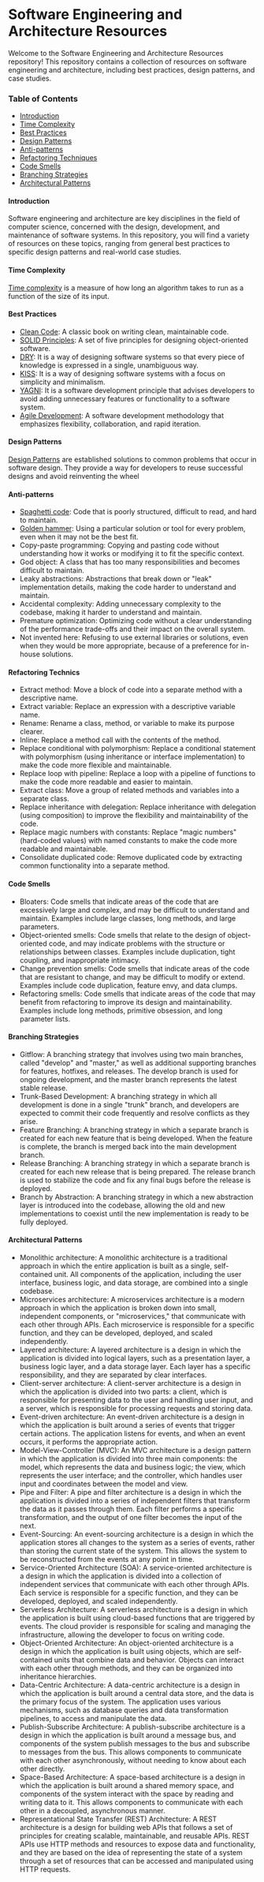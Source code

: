 # Software Engineering and Architecture Resources

Welcome to the Software Engineering and Architecture Resources repository! This repository contains a collection of resources on software engineering and architecture, including best practices, design patterns, and case studies.

### Table of Contents
- [Introduction](https://github.com/TheodorosKarropoulos/software.engineer.resources#introduction)
- [Time Complexity](https://github.com/TheodorosKarropoulos/software.engineer.resources#time-complexity)
- [Best Practices](https://github.com/TheodorosKarropoulos/software.engineer.resources/blob/main/README.md#best-practices)
- [Design Patterns](https://github.com/TheodorosKarropoulos/software.engineer.resources/blob/main/README.md#design-patterns)
- [Anti-patterns](https://github.com/TheodorosKarropoulos/software.engineer.resources#anti-patterns)
- [Refactoring Techniques](https://github.com/TheodorosKarropoulos/software.engineer.resources#refactoring-technics)
- [Code Smells](https://github.com/TheodorosKarropoulos/software.engineer.resources#code-smells)
- [Branching Strategies](https://github.com/TheodorosKarropoulos/software.engineer.resources#branching-strategies)
- [Architectural Patterns](https://github.com/TheodorosKarropoulos/software.engineer.resources#architectural-patterns)

#### Introduction
Software engineering and architecture are key disciplines in the field of computer science, concerned with the design, development, and maintenance of software systems. In this repository, you will find a variety of resources on these topics, ranging from general best practices to specific design patterns and real-world case studies.

#### Time Complexity
[Time complexity](TimeComplexity/TimeComplexityIntro.md) is a measure of how long an algorithm takes to run as a function of the size of its input.

#### Best Practices
- [Clean Code](BestPractices/CleanCode.md): A classic book on writing clean, maintainable code.
- [SOLID Principles](BestPractices/SOLID): A set of five principles for designing object-oriented software.
- [DRY](BestPractices/DRY.md): It is a way of designing software systems so that every piece of knowledge is expressed in a single, unambiguous way.
- [KISS](BestPractices/KISS.md): It is a way of designing software systems with a focus on simplicity and minimalism.
- [YAGNI](BestPractices/YAGNI.md): It is a software development principle that advises developers to avoid adding unnecessary features or functionality to a software system.
- [Agile Development](BestPractices/AgileDevelopment.md): A software development methodology that emphasizes flexibility, collaboration, and rapid iteration.

#### Design Patterns
[Design Patterns](DesignPatterns/Introduction.md) are established solutions to common problems that occur in software design. They provide a way for developers to reuse successful designs and avoid reinventing the wheel

#### Anti-patterns

- [Spaghetti code](anti-patterns/spaghetti-code.md): Code that is poorly structured, difficult to read, and hard to maintain.
- [Golden hammer](anti-patterns/golden-hammer.md): Using a particular solution or tool for every problem, even when it may not be the best fit.
- Copy-paste programming: Copying and pasting code without understanding how it works or modifying it to fit the specific context.
- God object: A class that has too many responsibilities and becomes difficult to maintain.
- Leaky abstractions: Abstractions that break down or "leak" implementation details, making the code harder to understand and maintain.
- Accidental complexity: Adding unnecessary complexity to the codebase, making it harder to understand and maintain.
- Premature optimization: Optimizing code without a clear understanding of the performance trade-offs and their impact on the overall system.
- Not invented here: Refusing to use external libraries or solutions, even when they would be more appropriate, because of a preference for in-house solutions.

#### Refactoring Technics

- Extract method: Move a block of code into a separate method with a descriptive name.
- Extract variable: Replace an expression with a descriptive variable name.
- Rename: Rename a class, method, or variable to make its purpose clearer.
- Inline: Replace a method call with the contents of the method.
- Replace conditional with polymorphism: Replace a conditional statement with polymorphism (using inheritance or interface implementation) to make the code more flexible and maintainable.
- Replace loop with pipeline: Replace a loop with a pipeline of functions to make the code more readable and easier to maintain.
- Extract class: Move a group of related methods and variables into a separate class.
- Replace inheritance with delegation: Replace inheritance with delegation (using composition) to improve the flexibility and maintainability of the code.
- Replace magic numbers with constants: Replace "magic numbers" (hard-coded values) with named constants to make the code more readable and maintainable.
- Consolidate duplicated code: Remove duplicated code by extracting common functionality into a separate method.

#### Code Smells

- Bloaters: Code smells that indicate areas of the code that are excessively large and complex, and may be difficult to understand and maintain. Examples include large classes, long methods, and large parameters.
- Object-oriented smells: Code smells that relate to the design of object-oriented code, and may indicate problems with the structure or relationships between classes. Examples include duplication, tight coupling, and inappropriate intimacy.
- Change prevention smells: Code smells that indicate areas of the code that are resistant to change, and may be difficult to modify or extend. Examples include code duplication, feature envy, and data clumps.
- Refactoring smells: Code smells that indicate areas of the code that may benefit from refactoring to improve its design and maintainability. Examples include long methods, primitive obsession, and long parameter lists.

#### Branching Strategies

- Gitflow: A branching strategy that involves using two main branches, called "develop" and "master," as well as additional supporting branches for features, hotfixes, and releases. The develop branch is used for ongoing development, and the master branch represents the latest stable release.
- Trunk-Based Development: A branching strategy in which all development is done in a single "trunk" branch, and developers are expected to commit their code frequently and resolve conflicts as they arise.
- Feature Branching: A branching strategy in which a separate branch is created for each new feature that is being developed. When the feature is complete, the branch is merged back into the main development branch.
- Release Branching: A branching strategy in which a separate branch is created for each new release that is being prepared. The release branch is used to stabilize the code and fix any final bugs before the release is deployed.
- Branch by Abstraction: A branching strategy in which a new abstraction layer is introduced into the codebase, allowing the old and new implementations to coexist until the new implementation is ready to be fully deployed.

#### Architectural Patterns

- Monolithic architecture: A monolithic architecture is a traditional approach in which the entire application is built as a single, self-contained unit. All components of the application, including the user interface, business logic, and data storage, are combined into a single codebase.
- Microservices architecture: A microservices architecture is a modern approach in which the application is broken down into small, independent components, or "microservices," that communicate with each other through APIs. Each microservice is responsible for a specific function, and they can be developed, deployed, and scaled independently.
- Layered architecture: A layered architecture is a design in which the application is divided into logical layers, such as a presentation layer, a business logic layer, and a data storage layer. Each layer has a specific responsibility, and they are separated by clear interfaces.
- Client-server architecture: A client-server architecture is a design in which the application is divided into two parts: a client, which is responsible for presenting data to the user and handling user input, and a server, which is responsible for processing requests and storing data.
- Event-driven architecture: An event-driven architecture is a design in which the application is built around a series of events that trigger certain actions. The application listens for events, and when an event occurs, it performs the appropriate action.
- Model-View-Controller (MVC): An MVC architecture is a design pattern in which the application is divided into three main components: the model, which represents the data and business logic; the view, which represents the user interface; and the controller, which handles user input and coordinates between the model and view.
- Pipe and Filter: A pipe and filter architecture is a design in which the application is divided into a series of independent filters that transform the data as it passes through them. Each filter performs a specific transformation, and the output of one filter becomes the input of the next.
- Event-Sourcing: An event-sourcing architecture is a design in which the application stores all changes to the system as a series of events, rather than storing the current state of the system. This allows the system to be reconstructed from the events at any point in time.
- Service-Oriented Architecture (SOA): A service-oriented architecture is a design in which the application is divided into a collection of independent services that communicate with each other through APIs. Each service is responsible for a specific function, and they can be developed, deployed, and scaled independently.
- Serverless Architecture: A serverless architecture is a design in which the application is built using cloud-based functions that are triggered by events. The cloud provider is responsible for scaling and managing the infrastructure, allowing the developer to focus on writing code.
- Object-Oriented Architecture: An object-oriented architecture is a design in which the application is built using objects, which are self-contained units that combine data and behavior. Objects can interact with each other through methods, and they can be organized into inheritance hierarchies.
- Data-Centric Architecture: A data-centric architecture is a design in which the application is built around a central data store, and the data is the primary focus of the system. The application uses various mechanisms, such as database queries and data transformation pipelines, to access and manipulate the data.
- Publish-Subscribe Architecture: A publish-subscribe architecture is a design in which the application is built around a message bus, and components of the system publish messages to the bus and subscribe to messages from the bus. This allows components to communicate with each other asynchronously, without needing to know about each other directly.
- Space-Based Architecture: A space-based architecture is a design in which the application is built around a shared memory space, and components of the system interact with the space by reading and writing data to it. This allows components to communicate with each other in a decoupled, asynchronous manner.
- Representational State Transfer (REST) Architecture: A REST architecture is a design for building web APIs that follows a set of principles for creating scalable, maintainable, and reusable APIs. REST APIs use HTTP methods and resources to expose data and functionality, and they are based on the idea of representing the state of a system through a set of resources that can be accessed and manipulated using HTTP requests.
